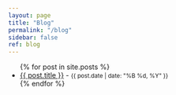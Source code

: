 ```yaml
---
layout: page
title: "Blog"
permalink: "/blog"
sidebar: false
ref: blog
---
```


<ul>
  {% for post in site.posts %}
    <li>
      <a href="{{ post.url }}">{{ post.title }}</a> - <small>{{ post.date | date: "%B %d, %Y" }}</small>
    </li>
  {% endfor %}
</ul>
